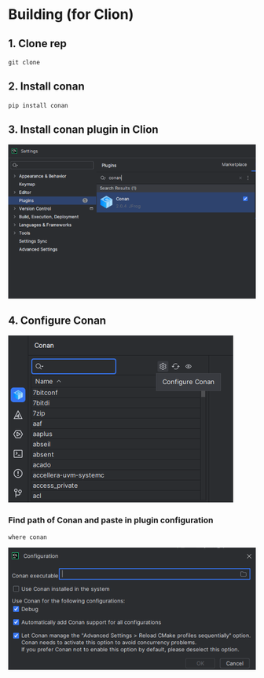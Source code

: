 # Building (for Clion)

## 1. Clone rep
```
git clone 
```

## 2. Install conan
```
pip install conan
```

## 3. Install conan plugin in Clion
![Image alt](../media/plugin.png)


## 4. Configure Conan
![Image alt](../media/config.png)

### Find path of Conan and paste in plugin configuration
```
where conan
```

![Image alt](../media/config2.png)